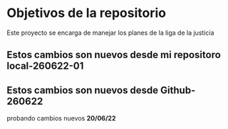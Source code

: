 # Objetivos de la repositorio

Este proyecto se encarga de manejar los planes de la liga de la justicia



## Estos cambios son nuevos desde mi repositoro local-260622-01
## Estos cambios son nuevos desde Github-260622
probando cambios nuevos
****20/06/22****


